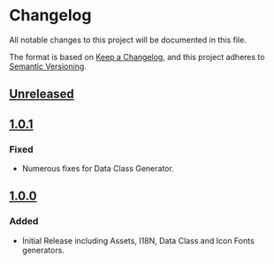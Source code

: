 # Changelog

All notable changes to this project will be documented in this file.

The format is based on [Keep a Changelog](https://keepachangelog.com/en/1.0.0/),
and this project adheres to [Semantic Versioning](https://semver.org/spec/v2.0.0.html).

## [Unreleased]

## [1.0.1]

### Fixed

- Numerous fixes for Data Class Generator.

## [1.0.0]

### Added

- Initial Release including Assets, I18N, Data Class and Icon Fonts generators.

[unreleased]: https://github.com/Jlgtri/generators_lite/compare/v1.0.1...HEAD
[1.0.1]: https://github.com/Jlgtri/generators_lite/compare/v1.0.0..v1.0.1
[1.0.0]: https://github.com/Jlgtri/generators_lite/releases/tag/v1.0.0

